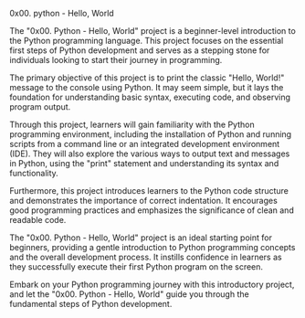 0x00. python - Hello, World

The "0x00. Python - Hello, World" project is a beginner-level introduction to the Python programming language. This project focuses on the essential first steps of Python development and serves as a stepping stone for individuals looking to start their journey in programming.

The primary objective of this project is to print the classic "Hello, World!" message to the console using Python. It may seem simple, but it lays the foundation for understanding basic syntax, executing code, and observing program output.

Through this project, learners will gain familiarity with the Python programming environment, including the installation of Python and running scripts from a command line or an integrated development environment (IDE). They will also explore the various ways to output text and messages in Python, using the "print" statement and understanding its syntax and functionality.

Furthermore, this project introduces learners to the Python code structure and demonstrates the importance of correct indentation. It encourages good programming practices and emphasizes the significance of clean and readable code.

The "0x00. Python - Hello, World" project is an ideal starting point for beginners, providing a gentle introduction to Python programming concepts and the overall development process. It instills confidence in learners as they successfully execute their first Python program on the screen.

Embark on your Python programming journey with this introductory project, and let the "0x00. Python - Hello, World" guide you through the fundamental steps of Python development.


